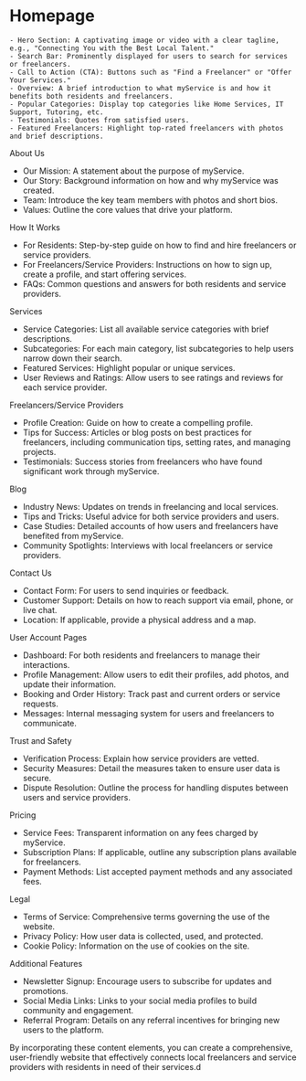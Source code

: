 
 # Homepage
    - Hero Section: A captivating image or video with a clear tagline, e.g., "Connecting You with the Best Local Talent."
    - Search Bar: Prominently displayed for users to search for services or freelancers.
    - Call to Action (CTA): Buttons such as "Find a Freelancer" or "Offer Your Services."
    - Overview: A brief introduction to what myService is and how it benefits both residents and freelancers.
    - Popular Categories: Display top categories like Home Services, IT Support, Tutoring, etc.
    - Testimonials: Quotes from satisfied users.
    - Featured Freelancers: Highlight top-rated freelancers with photos and brief descriptions.

 About Us
- Our Mission: A statement about the purpose of myService.
- Our Story: Background information on how and why myService was created.
- Team: Introduce the key team members with photos and short bios.
- Values: Outline the core values that drive your platform.

 How It Works
- For Residents: Step-by-step guide on how to find and hire freelancers or service providers.
- For Freelancers/Service Providers: Instructions on how to sign up, create a profile, and start offering services.
- FAQs: Common questions and answers for both residents and service providers.

 Services
- Service Categories: List all available service categories with brief descriptions.
- Subcategories: For each main category, list subcategories to help users narrow down their search.
- Featured Services: Highlight popular or unique services.
- User Reviews and Ratings: Allow users to see ratings and reviews for each service provider.

 Freelancers/Service Providers
- Profile Creation: Guide on how to create a compelling profile.
- Tips for Success: Articles or blog posts on best practices for freelancers, including communication tips, setting rates, and managing projects.
- Testimonials: Success stories from freelancers who have found significant work through myService.

 Blog
- Industry News: Updates on trends in freelancing and local services.
- Tips and Tricks: Useful advice for both service providers and users.
- Case Studies: Detailed accounts of how users and freelancers have benefited from myService.
- Community Spotlights: Interviews with local freelancers or service providers.

 Contact Us
- Contact Form: For users to send inquiries or feedback.
- Customer Support: Details on how to reach support via email, phone, or live chat.
- Location: If applicable, provide a physical address and a map.

 User Account Pages
- Dashboard: For both residents and freelancers to manage their interactions.
- Profile Management: Allow users to edit their profiles, add photos, and update their information.
- Booking and Order History: Track past and current orders or service requests.
- Messages: Internal messaging system for users and freelancers to communicate.

 Trust and Safety
- Verification Process: Explain how service providers are vetted.
- Security Measures: Detail the measures taken to ensure user data is secure.
- Dispute Resolution: Outline the process for handling disputes between users and service providers.

 Pricing
- Service Fees: Transparent information on any fees charged by myService.
- Subscription Plans: If applicable, outline any subscription plans available for freelancers.
- Payment Methods: List accepted payment methods and any associated fees.

 Legal
- Terms of Service: Comprehensive terms governing the use of the website.
- Privacy Policy: How user data is collected, used, and protected.
- Cookie Policy: Information on the use of cookies on the site.

 Additional Features
- Newsletter Signup: Encourage users to subscribe for updates and promotions.
- Social Media Links: Links to your social media profiles to build community and engagement.
- Referral Program: Details on any referral incentives for bringing new users to the platform.

By incorporating these content elements, you can create a comprehensive, user-friendly website that effectively connects local freelancers and service providers with residents in need of their services.d






